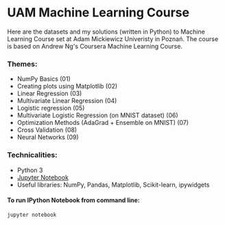 # UAM Machine Learning Course

Here are the datasets and my solutions (written in Python) to Machine Learning Course set at Adam Mickiewicz Univeristy in Poznań. The course is based on Andrew Ng's Coursera Machine Learning Course.

### Themes:
* NumPy Basics (01)
* Creating plots using Matplotlib (02)
* Linear Regression (03)
* Multivariate Linear Regression (04) 
* Logistic regression (05)
* Multivariate Logistic Regression (on MNIST dataset) (06)
* Optimization Methods (AdaGrad + Ensemble on MNIST) (07)
* Cross Validation (08)
* Neural Networks (09)


### Technicalities:
* Python 3
* [Jupyter Notebook](http://jupyter.org/)
* Useful libraries: NumPy, Pandas, Matplotlib, Scikit-learn, ipywidgets

#### To run IPython Notebook from command line:

    jupyter notebook
